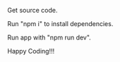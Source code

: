 Get source code.

Run "npm i" to install dependencies.

Run app with "npm run dev".

Happy Coding!!!